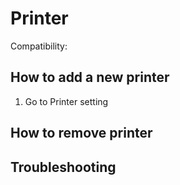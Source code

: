 # Printer

Compatibility:

## How to add a new printer

1.  Go to Printer setting

[//]: # (Add screenshots)

## How to remove printer

## Troubleshooting
